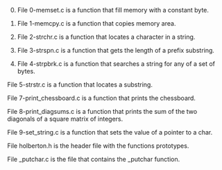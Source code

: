 0. File 0-memset.c is a function that fill memory with a constant byte.

1. File 1-memcpy.c is a function that copies memory area.

2. File 2-strchr.c is a function that locates a character in a string.

3. File 3-strspn.c is a function that gets the length of a prefix substring.

4. File 4-strpbrk.c is a function that searches a string for any of a set of bytes.

File 5-strstr.c is a function that locates a substring.

File 7-print_chessboard.c is a function that prints the chessboard.

File 8-print_diagsums.c is a function that prints the sum of the two diagonals of a square matrix of integers.

File 9-set_string.c is a function that sets the value of a pointer to a char.

File holberton.h is the header file with the functions prototypes.

File _putchar.c is the file that contains the _putchar function.
